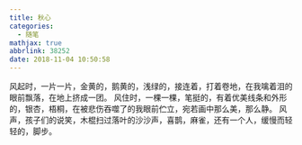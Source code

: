 ```yaml
---
title: 秋心
categories:
  - 随笔
mathjax: true
abbrlink: 38252
date: 2018-11-04 10:50:58
---
```

风起时，一片一片，金黄的，鹅黄的，浅绿的，接连着，打着卷地，在我噙着泪的眼前飘落，在地上挤成一团。
风住时，一棵一棵，笔挺的，有着优美线条和外形的，银杏，梧桐，在被悲伤吞噬了的我眼前伫立，宛若画中那么美，那么静。
风声，孩子们的说笑，木棍扫过落叶的沙沙声，喜鹊，麻雀，还有一个人，缓慢而轻轻的，脚步。